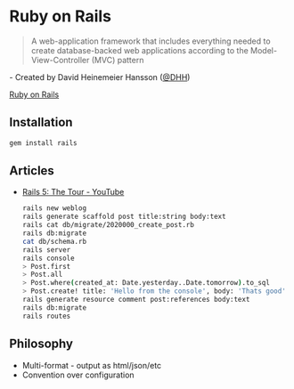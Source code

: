 # Ruby on Rails

> A web-application framework that includes everything needed to create database-backed web applications according to the Model-View-Controller (MVC) pattern

\- Created by David Heinemeier Hansson ([@DHH](https://twitter.com/dhh))

[Ruby on Rails](https://rubyonrails.org/)

## Installation

```bash
gem install rails
```

## Articles

* [Rails 5: The Tour - YouTube](https://www.youtube.com/watch?v=OaDhY_y8WTo)

    ```bash
    rails new weblog
    rails generate scaffold post title:string body:text
    rails cat db/migrate/2020000_create_post.rb
    rails db:migrate
    cat db/schema.rb
    rails server
    rails console
    > Post.first
    > Post.all
    > Post.where(created_at: Date.yesterday..Date.tomorrow).to_sql
    > Post.create! title: 'Hello from the console', body: 'Thats good'
    rails generate resource comment post:references body:text
    rails db:migrate
    rails routes
    ```


## Philosophy

* Multi-format - output as html/json/etc
* Convention over configuration

